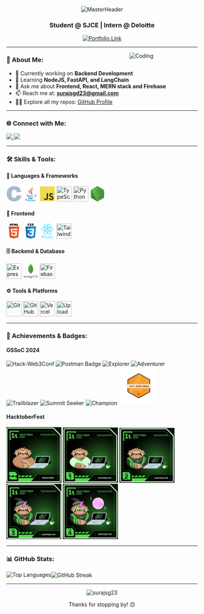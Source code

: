 <!-- Header GIF -->
<p align="center">
  <img src="https://res.cloudinary.com/dr3uuqnuz/image/upload/v1747719232/github-header-image_p6cwmu.png" alt="MasterHeader" />
</p>

<h3 align="center">Student @ SJCE | Intern @ Deloitte </h3>

<p align="center">
  <a href="https://suraj-23-portfolio.vercel.app/" target="_blank">
    <img src="https://img.shields.io/badge/-Visit My Portfolio-black?style=for-the-badge" alt="Portfolio Link"/>
  </a>
</p>

---

<img align="right" src="https://user-images.githubusercontent.com/74038190/219923809-b86dc415-a0c2-4a38-bc88-ad6cf06395a8.gif" width="180" alt="Coding" />

### 🚀 About Me:

- 🔭 Currently working on **Backend Development**
- 🌱 Learning **NodeJS, FastAPI, and LangChain**
- 💬 Ask me about **Frontend, React, MERN stack and Firebase**
- 📫 Reach me at: **surajsgd23@gmail.com**
- 👨‍💻 Explore all my repos: [GitHub Profile](https://github.com/SurajSG23?tab=repositories)

---

### 🌐 Connect with Me:
<p>
  <a href="https://www.linkedin.com/in/suraj-s-g-dhanva-995a23298/" target="_blank">
    <img src="https://img.shields.io/badge/-LinkedIn-blue?style=for-the-badge&logo=linkedin" />
  </a>
  <a href="https://instagram.com/suraj_sg23" target="_blank">
    <img src="https://img.shields.io/badge/-Instagram-E4405F?style=for-the-badge&logo=instagram&logoColor=white" />
  </a>
</p>

---

### 🛠️ Skills & Tools:

#### 🧠 Languages & Frameworks
<p>
  <img src="https://raw.githubusercontent.com/devicons/devicon/master/icons/c/c-original.svg" width="40" height="40" title="C"/>
  <img src="https://raw.githubusercontent.com/devicons/devicon/master/icons/java/java-original.svg" width="40" height="40" title="Java"/>
  <img src="https://raw.githubusercontent.com/devicons/devicon/master/icons/javascript/javascript-original.svg" width="40" height="40" title="JavaScript"/>
  <img src="https://cdn.jsdelivr.net/gh/devicons/devicon/icons/typescript/typescript-original.svg" width="40" height="40" title="TypeScript"/>
  <img src="https://cdn.jsdelivr.net/gh/devicons/devicon/icons/python/python-original.svg" width="40" height="40" title="Python"/>
  <img src="https://raw.githubusercontent.com/devicons/devicon/master/icons/nodejs/nodejs-original.svg" width="40" height="40" title="Node.js"/>
</p>

#### 🎨 Frontend
<p>
  <img src="https://raw.githubusercontent.com/devicons/devicon/master/icons/html5/html5-original-wordmark.svg" width="40" height="40" title="HTML5"/>
  <img src="https://raw.githubusercontent.com/devicons/devicon/master/icons/css3/css3-original-wordmark.svg" width="40" height="40" title="CSS3"/>
  <img src="https://raw.githubusercontent.com/devicons/devicon/master/icons/react/react-original-wordmark.svg" width="40" height="40" title="React"/>
  <img src="https://www.vectorlogo.zone/logos/tailwindcss/tailwindcss-icon.svg" width="40" height="40" title="Tailwind CSS"/>
</p>

#### 🗄️ Backend & Database
<p>
  <img src="https://img.icons8.com/office16/512/express-js.png" width="40" height="40" title="Express.js"/>
  <img src="https://raw.githubusercontent.com/devicons/devicon/master/icons/mongodb/mongodb-original-wordmark.svg" width="40" height="40" title="MongoDB"/>
  <img src="https://cdn.worldvectorlogo.com/logos/firebase-1.svg" width="40" height="40" title="Firebase"/>
</p>

#### ⚙️ Tools & Platforms
<p>
  <img src="https://cdn.jsdelivr.net/gh/devicons/devicon/icons/git/git-original.svg" width="40" height="40" title="Git"/>
  <img src="https://www.vectorlogo.zone/logos/github/github-icon.svg" width="40" height="40" title="GitHub"/>
  <img src="https://registry.npmmirror.com/@lobehub/icons-static-png/latest/files/dark/vercel.png" width="40" height="40" title="Vercel"/>
  <img src="https://uploadthing.com/favicon.ico" width="40" height="40" title="UploadThing"/>
</p>


---

### 🏅 Achievements & Badges:

#### GSSoC 2024
<p>
  <img src="https://raw.githubusercontent.com/GSSoC24/Hack-Web3Conf/refs/heads/main/assets/Hack-Web3Conf%202024%20Badge%20(2).png" width="100" title="Hack-Web3Conf"/>
  <img src="https://raw.githubusercontent.com/GSSoC24/Postman-Challenge/main/docs/assets/Postman%20White.png" width="100" title="Postman Badge"/>
  <img src="https://raw.githubusercontent.com/GSSoC24/Postman-Challenge/main/docs/assets/1.png" width="100" title="Explorer"/>
  <img src="https://raw.githubusercontent.com/GSSoC24/Postman-Challenge/main/docs/assets/2.png" width="100" title="Adventurer"/>
  <img src="https://raw.githubusercontent.com/GSSoC24/Postman-Challenge/main/docs/assets/3.png" width="100" title="Trailblazer"/>
  <img src="https://raw.githubusercontent.com/GSSoC24/Postman-Challenge/main/docs/assets/4.png" width="100" title="Summit Seeker"/>
  <img src="https://raw.githubusercontent.com/GSSoC24/Postman-Challenge/main/docs/assets/5.png" width="100" title="Champion"/>
  <img src="https://raw.githubusercontent.com/GSSoC24/Contributor/refs/heads/main/assets/Git%20Explorer.png" width="100" title="Git Explorer"/>
</p>

#### HacktoberFest
<p>
  <img src="https://github.com/SurajSG23/SurajSG23/raw/main/Badges/hacktober-fest/Screenshot%202024-10-30%20082339.png" width="145" title="Registered"/>
  <img src="https://github.com/SurajSG23/SurajSG23/raw/main/Badges/hacktober-fest/Screenshot%202024-10-30%20082400.png" width="145" title="Level 1"/>
  <img src="https://github.com/SurajSG23/SurajSG23/raw/main/Badges/hacktober-fest/Screenshot%202024-10-30%20082414.png" width="145" title="Level 2"/>
  <img src="https://github.com/SurajSG23/SurajSG23/raw/main/Badges/hacktober-fest/Screenshot%202024-10-30%20082432.png" width="145" title="Level 3"/>
  <img src="https://github.com/SurajSG23/SurajSG23/raw/main/Badges/hacktober-fest/Screenshot%202024-10-30%20082452.png" width="145" title="Level 4"/>
</p>

---

### 📊 GitHub Stats:
<p>
  <img align="left" src="https://github-readme-stats.vercel.app/api/top-langs?username=surajsg23&show_icons=true&locale=en&layout=compact" alt="Top Languages" />
</p>
<p>
  <img align="center" src="https://github-readme-streak-stats.herokuapp.com/?user=SurajSG23&" alt="GitHub Streak" />
</p>

---

<p align="center">
  <img src="https://komarev.com/ghpvc/?username=SurajSG23&label=Profile%20Views&color=0e75b6&style=flat" alt="surajsg23" />
</p>
<p align="center">
  Thanks for stopping by! 😊
</p>

